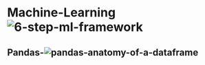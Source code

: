 # Machine-Learning![6-step-ml-framework](https://github.com/Sreelakshmi393/Machine-Learning/assets/81372148/759cba9a-ef99-492a-bec2-bff3c7399ab5)
## Pandas-![pandas-anatomy-of-a-dataframe](https://github.com/Sreelakshmi393/Machine-Learning/assets/81372148/4d17d216-6f8a-4f7b-8627-76dced5dee27)

